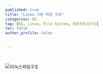 ```yaml
---
published: true
title: "Linux 기본 파일 구조" 
categories: OS
tag: [OS, Linux, File System, 계층적트리구조] 
toc: false
author_profile: false 
  

---
```


<br> 

![리눅스파일구조](https://vida0822.github.io/images/2025-10-28-OS_리눅스파일구조/linux_file.png)





